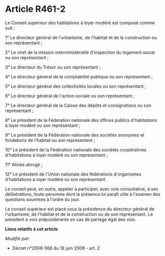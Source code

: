 # Article R461-2

Le Conseil supérieur des habitations à loyer modéré est composé comme suit :

1° Le directeur général de l'urbanisme, de l'habitat et de la construction ou son représentant ;

2° Le chef de la mission interministérielle d'inspection du logement social ou son représentant ;

3° Le directeur du Trésor ou son représentant ;

4° Le directeur général de la comptabilité publique ou son représentant ;

5° Le directeur général des collectivités locales ou son représentant ;

6° Le directeur général de l'action sociale ou son représentant ;

7° Le directeur général de la Caisse des dépôts et consignations ou son représentant ;

8° Le président de la Fédération nationale des offices publics d'habitations à loyer modéré ou son représentant ;

9° Le président de la Fédération nationale des sociétés anonymes et fondations de l'habitat ou son représentant ;

10° Le président de la Fédération nationale des sociétés coopératives d'habitations à loyer modéré ou son représentant ;

11° Alinéa abrogé ;

12° Le président de l'Union nationale des fédérations d'organismes d'habitations à loyer modéré ou son représentant.

Le conseil peut, en outre, appeler à participer, avec voix consultative, à ses délibérations, toute personne dont la présence
lui paraît utile à l'examen des questions soumises à l'ordre du jour.

Le conseil supérieur est placé sous la présidence du directeur général de l'urbanisme, de l'habitat et de la construction ou
de son représentant. Le président a voix prépondérante en cas de partage égal des voix.

**Liens relatifs à cet article**

_Modifié par_:

  - Décret n°2008-566 du 18 juin 2008 - art. 2

